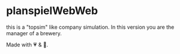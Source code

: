 # planspielWebWeb
this is a "topsim" like company simulation. In this version you are the manager of a brewery.

Made with 💗 & 🍺.
